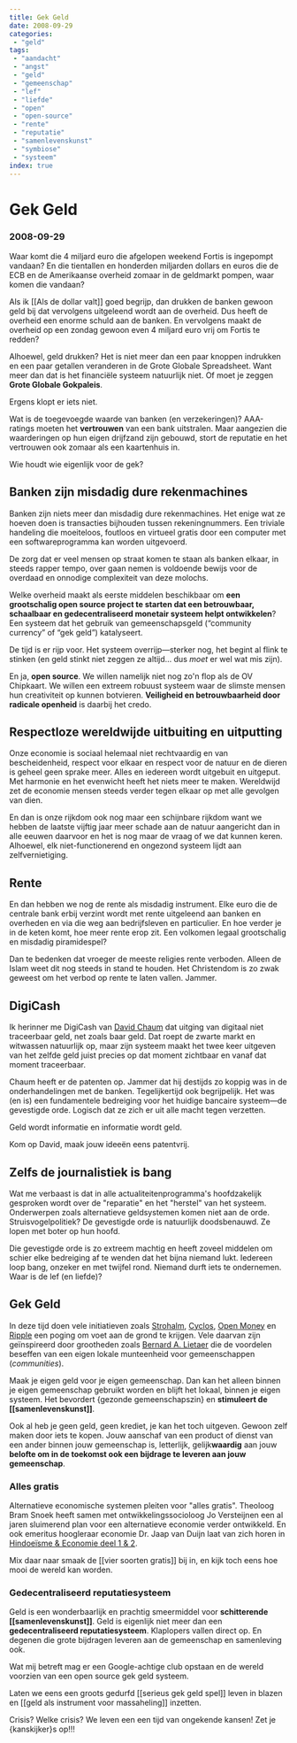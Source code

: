 ```yaml
---
title: Gek Geld
date: 2008-09-29
categories:
 - "geld"
tags:
 - "aandacht"
 - "angst"
 - "geld"
 - "gemeenschap"
 - "lef"
 - "liefde"
 - "open"
 - "open-source"
 - "rente"
 - "reputatie"
 - "samenlevenskunst"
 - "symbiose"
 - "systeem"
index: true
---
```


# Gek Geld
### 2008-09-29

Waar komt die 4 miljard euro die afgelopen weekend Fortis is ingepompt vandaan? En die tientallen en honderden miljarden dollars en euros die de ECB en de Amerikaanse overheid zomaar in de geldmarkt pompen, waar komen die vandaan?

Als ik [[Als de dollar valt]] goed begrijp, dan drukken de banken gewoon geld bij dat vervolgens uitgeleend wordt aan de overheid. Dus heeft de overheid een enorme schuld aan de banken. En vervolgens maakt de overheid op een zondag gewoon even 4 miljard euro vrij om Fortis te redden?

Alhoewel, geld drukken? Het is niet meer dan een paar knoppen indrukken en een paar getallen veranderen in de Grote Globale Spreadsheet. Want meer dan dat is het financiële systeem natuurlijk niet. Of moet je zeggen **Grote Globale Gokpaleis**.

Ergens klopt er iets niet.

Wat is de toegevoegde waarde van banken (en verzekeringen)? AAA-ratings moeten het **vertrouwen** van een bank uitstralen. Maar aangezien die waarderingen op hun eigen drijfzand zijn gebouwd, stort de reputatie en het vertrouwen ook zomaar als een kaartenhuis in.

Wie houdt wie eigenlijk voor de gek?


## Banken zijn misdadig dure rekenmachines

Banken zijn niets meer dan misdadig dure rekenmachines. Het enige wat ze hoeven doen is transacties bijhouden tussen rekeningnummers. Een triviale handeling die moeiteloos, foutloos en virtueel gratis door een computer met een softwareprogramma kan worden uitgevoerd.

De zorg dat er veel mensen op straat komen te staan als banken elkaar, in steeds rapper tempo, over gaan nemen is voldoende bewijs voor de overdaad en onnodige complexiteit van deze molochs.

Welke overheid maakt als eerste middelen beschikbaar om **een grootschalig open source project te starten dat een betrouwbaar, schaalbaar en gedecentraliseerd monetair systeem helpt ontwikkelen**? Een systeem dat het gebruik van gemeenschapsgeld (“community currency” of “gek geld”) katalyseert.

De tijd is er rijp voor. Het systeem overrijp—sterker nog, het begint al flink te stinken (en geld stinkt niet zeggen ze altijd… dus *moet* er wel wat mis zijn).

En ja, **open source**. We willen namelijk niet nog zo'n flop als de OV Chipkaart. We willen een extreem robuust systeem waar de slimste mensen hun creativiteit op kunnen botvieren. **Veiligheid en betrouwbaarheid door radicale openheid** is daarbij het credo.


## Respectloze wereldwijde uitbuiting en uitputting

Onze economie is sociaal helemaal niet rechtvaardig en van bescheidenheid, respect voor elkaar en respect voor de natuur en de dieren is geheel geen sprake meer. Alles en iedereen wordt uitgebuit en uitgeput. Met harmonie en het evenwicht heeft het niets meer te maken. Wereldwijd zet de economie mensen steeds verder tegen elkaar op met alle gevolgen van dien.

En dan is onze rijkdom ook nog maar een schijnbare rijkdom want we hebben de laatste vijftig jaar meer schade aan de natuur aangericht dan in alle eeuwen daarvoor en het is nog maar de vraag of we dat kunnen keren. Alhoewel, elk niet-functionerend en ongezond systeem lijdt aan zelfvernietiging.


## Rente

En dan hebben we nog de rente als misdadig instrument. Elke euro die de centrale bank erbij verzint wordt met rente uitgeleend aan banken en overheden en via die weg aan bedrijfsleven en particulier. En hoe verder je in de keten komt, hoe meer rente erop zit. Een volkomen legaal grootschalig en misdadig piramidespel?

Dan te bedenken dat vroeger de meeste religies rente verboden. Alleen de Islam weet dit nog steeds in stand te houden. Het Christendom is zo zwak geweest om het verbod op rente te laten vallen. Jammer.


## DigiCash

Ik herinner me DigiCash van [David Chaum](http://www.chaum.com/) dat uitging van digitaal niet traceerbaar geld, net zoals baar geld. Dat roept de zwarte markt en witwassen natuurlijk op, maar zijn systeem maakt het twee keer uitgeven van het zelfde geld juist precies op dat moment zichtbaar en vanaf dat moment traceerbaar.

Chaum heeft er de patenten op. Jammer dat hij destijds zo koppig was in de onderhandelingen met de banken. Tegelijkertijd ook begrijpelijk. Het was (en is) een fundamentele bedreiging voor het huidige bancaire systeem—de gevestigde orde. Logisch dat ze zich er uit alle macht tegen verzetten.

Geld wordt informatie en informatie wordt geld.

Kom op David, maak jouw ideeën eens patentvrij.


## Zelfs de journalistiek is bang

Wat me verbaast is dat in alle actualiteitenprogramma's hoofdzakelijk gesproken wordt over de "reparatie" en het "herstel" van het systeem. Onderwerpen zoals alternatieve geldsystemen komen niet aan de orde. Struisvogelpolitiek? De gevestigde orde is natuurlijk doodsbenauwd. Ze lopen met boter op hun hoofd.

Die gevestigde orde is zo extreem machtig en heeft zoveel middelen om schier elke bedreiging af te wenden dat het bijna niemand lukt. Iedereen loop bang, onzeker en met twijfel rond. Niemand durft iets te ondernemen. Waar is de lef (en liefde)?


## Gek Geld

In deze tijd doen vele initiatieven zoals [Strohalm](http://strohalm.nl/), [Cyclos](http://project.cyclos.org/), [Open Money](http://openmoney.org/) en [Ripple](http://ripple.sourceforge.net/) een poging om voet aan de grond te krijgen. Vele daarvan zijn geïnspireerd door grootheden zoals [Bernard A. Lietaer](http://www.lietaer.com/) die de voordelen beseffen van een eigen lokale munteenheid voor gemeenschappen (_communities_).

Maak je eigen geld voor je eigen gemeenschap. Dan kan het alleen binnen je eigen gemeenschap gebruikt worden en blijft het lokaal, binnen je eigen systeem. Het bevordert {gezonde gemeenschapszin} en **stimuleert de [[samenlevenskunst]]**.

Ook al heb je geen geld, geen krediet, je kan het toch uitgeven. Gewoon zelf maken door iets te kopen. Jouw aanschaf van een product of dienst van een ander binnen jouw gemeenschap is, letterlijk, gelijk**waardig** aan jouw **belofte om in de toekomst ook een bijdrage te leveren aan jouw gemeenschap**.

### Alles gratis
 Alternatieve economische systemen pleiten voor "alles gratis". Theoloog Bram Snoek heeft samen met ontwikkelingssocioloog Jo Versteijnen een al jaren sluimerend plan voor een alternatieve economie verder ontwikkeld. En ook emeritus hoogleraar economie Dr. Jaap van Duijn laat van zich horen in [Hindoeïsme & Economie deel 1 & 2](http://www.ohmnet.nl).

Mix daar naar smaak de [[vier soorten gratis]] bij in, en kijk toch eens hoe mooi de wereld kan worden.


### Gedecentraliseerd reputatiesysteem

Geld is een wonderbaarlijk en prachtig smeermiddel voor **schitterende [[samenlevenskunst]]**. Geld is eigenlijk niet meer dan een **gedecentraliseerd reputatiesysteem**. Klaplopers vallen direct op. En degenen die grote bijdragen leveren aan de gemeenschap en samenleving ook.

Wat mij betreft mag er een Google-achtige club opstaan en de wereld voorzien van een open source gek geld systeem.

Laten we eens een groots gedurfd [[serieus gek geld spel]] leven in blazen en [[geld als instrument voor massaheling]] inzetten.

Crisis? Welke crisis? We leven een een tijd van ongekende kansen! Zet je {kanskijker}s op!!!
